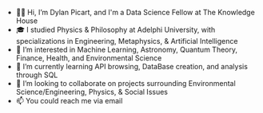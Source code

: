 - 👋🏾 Hi, I’m Dylan Picart, and I'm a Data Science Fellow at The Knowledge House
- 🎓 I studied Physics & Philosophy at Adelphi University, with specializations in Engineering, Metaphysics, & Artificial Intelligence
- 👀 I’m interested in Machine Learning, Astronomy, Quantum Theory, Finance, Health, and Environmental Science
- 🌱 I’m currently learning API browsing, DataBase creation, and analysis through SQL
- 💞️ I’m looking to collaborate on projects surrounding Environmental Science/Engineering, Physics, & Social Issues
- 📫 You could reach me via email

<!---
dylanpicart/dylanpicart is a ✨ special ✨ repository because its `README.md` (this file) appears on your GitHub profile.
You can click the Preview link to take a look at your changes.
--->
